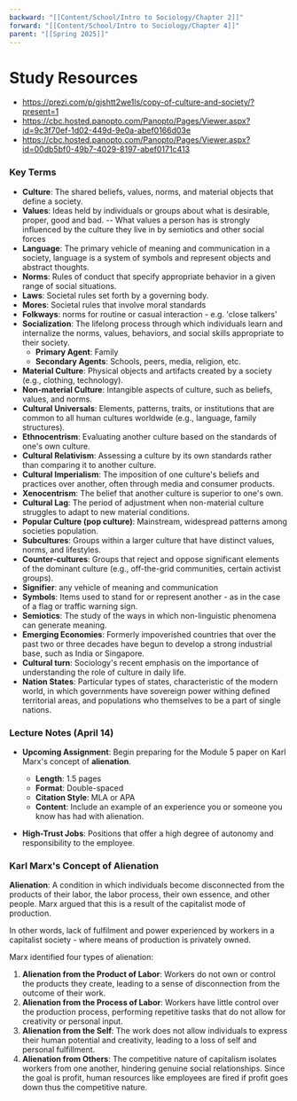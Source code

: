 ```yaml
---
backward: "[[Content/School/Intro to Sociology/Chapter 2]]"
forward: "[[Content/School/Intro to Sociology/Chapter 4]]"
parent: "[[Spring 2025]]"
---
```

# Study Resources 
- https://prezi.com/p/gjshtt2we1ls/copy-of-culture-and-society/?present=1
- https://cbc.hosted.panopto.com/Panopto/Pages/Viewer.aspx?id=9c3f70ef-1d02-449d-9e0a-abef0166d03e
- https://cbc.hosted.panopto.com/Panopto/Pages/Viewer.aspx?id=00db5bf0-49b7-4029-8197-abef0171c413

### Key Terms
- **Culture**: The shared beliefs, values, norms, and material objects that define a society.​
- **Values**: Ideas held by individuals or groups about what is desirable, proper, good and bad. -- What values a person has is strongly influenced by the culture they live in by semiotics and other social forces
- **Language**: The primary vehicle of meaning and communication in a society, language is a system of symbols and represent objects and abstract thoughts.
- **Norms**: Rules of conduct that specify appropriate behavior in a given range of social situations.
- **Laws**: Societal rules set forth by a governing body.
- **Mores**: Societal rules that involve moral standards 
- **Folkways**: norms for routine or casual interaction - e.g. 'close talkers'
- **Socialization**: The lifelong process through which individuals learn and internalize the norms, values, behaviors, and social skills appropriate to their society.
    - **Primary Agent**: Family​
    - **Secondary Agents**: Schools, peers, media, religion, etc.​
- **Material Culture**: Physical objects and artifacts created by a society (e.g., clothing, technology).​
- **Non-material Culture**: Intangible aspects of culture, such as beliefs, values, and norms.​
- **Cultural Universals**: Elements, patterns, traits, or institutions that are common to all human cultures worldwide (e.g., language, family structures).​
- **Ethnocentrism**: Evaluating another culture based on the standards of one's own culture.​
- **Cultural Relativism**: Assessing a culture by its own standards rather than comparing it to another culture.​
- **Cultural Imperialism**: The imposition of one culture's beliefs and practices over another, often through media and consumer products.​
- **Xenocentrism**: The belief that another culture is superior to one's own.​
- **Cultural Lag**: The period of adjustment when non-material culture struggles to adapt to new material conditions.​
- **Popular Culture (pop culture)**: Mainstream, widespread patterns among societies population. 
- **Subcultures**: Groups within a larger culture that have distinct values, norms, and lifestyles.​
- **Counter-cultures**: Groups that reject and oppose significant elements of the dominant culture (e.g., off-the-grid communities, certain activist groups).​
- **Signifier**: any vehicle of meaning and communication
- **Symbols**: Items used to stand for or represent another - as in the case of a flag or traffic warning sign.
- **Semiotics**: The study of the ways in which non-linguistic phenomena can generate meaning.
- **Emerging Economies**: Formerly impoverished countries that over the past two or three decades have begun to develop a strong industrial base, such as India or Singapore.
- **Cultural turn**: Sociology's recent emphasis on the importance of understanding the role of culture in daily life.
- **Nation States**: Particular types of states, characteristic of the modern world, in which governments have sovereign power withing defined territorial areas, and populations who themselves to be a part of single nations.

### Lecture Notes (April 14)

- **Upcoming Assignment**: Begin preparing for the Module 5 paper on Karl Marx's concept of **alienation**.
    - **Length**: 1.5 pages​
    - **Format**: Double-spaced​
    - **Citation Style**: MLA or APA​
    - **Content**: Include an example of an experience you or someone you know has had with alienation.​
        
- **High-Trust Jobs**: Positions that offer a high degree of autonomy and responsibility to the employee.

### Karl Marx's Concept of Alienation

**Alienation**: A condition in which individuals become disconnected from the products of their labor, the labor process, their own essence, and other people. Marx argued that this is a result of the capitalist mode of production.​

In other words, lack of fulfilment and power experienced by workers in a capitalist society - where means of production is privately owned.

Marx identified four types of alienation:
1. **Alienation from the Product of Labor**: Workers do not own or control the products they create, leading to a sense of disconnection from the outcome of their work.​
2. **Alienation from the Process of Labor**: Workers have little control over the production process, performing repetitive tasks that do not allow for creativity or personal input.​
3. **Alienation from the Self**: The work does not allow individuals to express their human potential and creativity, leading to a loss of self and personal fulfillment.​
4. **Alienation from Others**: The competitive nature of capitalism isolates workers from one another, hindering genuine social relationships.​ Since the goal is profit, human resources like employees are fired if profit goes down thus the competitive nature.


